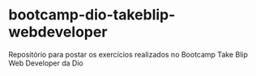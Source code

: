 # bootcamp-dio-takeblip-webdeveloper
Repositório para postar os exercícios realizados no Bootcamp Take Blip Web Developer da Dio

